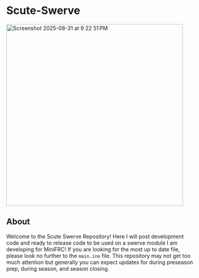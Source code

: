 # Scute-Swerve
<img width="467" height="479" alt="Screenshot 2025-08-31 at 9 22 51 PM" src="https://github.com/user-attachments/assets/96fbb0bd-a409-4313-beb7-fe66d4b0739a" />

## About
Welcome to the Scute Swerve Repository! Here I will post development code and ready to release code to be used on a swerve module I am developing for MiniFRC! If you are looking for the most up to date file, please look no further to the `main.ino` file. This repository may not get too much attention but generally you can expect updates for during preseason prep, during season, and season closing.
